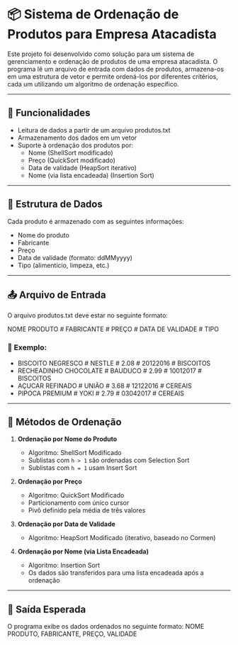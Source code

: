 # 📦 Sistema de Ordenação de Produtos para Empresa Atacadista
Este projeto foi desenvolvido como solução para um sistema de gerenciamento e ordenação de produtos de uma empresa atacadista. O programa lê um arquivo de entrada com dados de produtos, armazena-os em uma estrutura de vetor e permite ordená-los por diferentes critérios, cada um utilizando um algoritmo de ordenação específico.

---

## 🧾 Funcionalidades
- Leitura de dados a partir de um arquivo produtos.txt
- Armazenamento dos dados em um vetor
- Suporte à ordenação dos produtos por:
  - Nome (ShellSort modificado)
  - Preço (QuickSort modificado)
  - Data de validade (HeapSort iterativo)
  - Nome (via lista encadeada) (Insertion Sort)

---

## 🧱 Estrutura de Dados
Cada produto é armazenado com as seguintes informações:
- Nome do produto
- Fabricante
- Preço
- Data de validade (formato: ddMMyyyy)
- Tipo (alimentício, limpeza, etc.)

---

## 📤 Arquivo de Entrada
O arquivo produtos.txt deve estar no seguinte formato:

NOME PRODUTO # FABRICANTE # PREÇO # DATA DE VALIDADE # TIPO

### 📌 Exemplo:
- BISCOITO NEGRESCO # NESTLE # 2.08 # 20122016 # BISCOITOS
- RECHEADINHO CHOCOLATE # BAUDUCO # 2.99 # 10012017 # BISCOITOS
- AÇUCAR REFINADO # UNIÃO # 3.68 # 12122016 # CEREAIS
- PIPOCA PREMIUM # YOKI # 2.79 # 03042017 # CEREAIS

---

## 🔀 Métodos de Ordenação

1. **Ordenação por Nome do Produto**  
   - Algoritmo: ShellSort Modificado  
   - Sublistas com `h > 1` são ordenadas com Selection Sort  
   - Sublistas com `h = 1` usam Insert Sort

2. **Ordenação por Preço**  
   - Algoritmo: QuickSort Modificado  
   - Particionamento com único cursor  
   - Pivô definido pela média de três valores

3. **Ordenação por Data de Validade**  
   - Algoritmo: HeapSort Modificado (iterativo, baseado no Cormen)

4. **Ordenação por Nome (via Lista Encadeada)**  
   - Algoritmo: Insertion Sort  
   - Os dados são transferidos para uma lista encadeada após a ordenação

---

## 📁 Saída Esperada
O programa exibe os dados ordenados no seguinte formato:
NOME PRODUTO, FABRICANTE, PREÇO, VALIDADE
